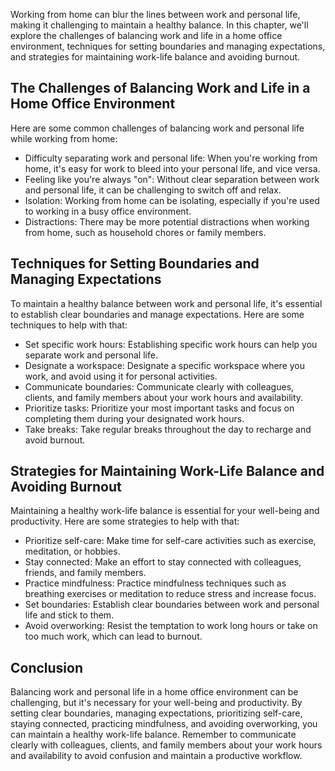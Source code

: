 
Working from home can blur the lines between work and personal life, making it challenging to maintain a healthy balance. In this chapter, we'll explore the challenges of balancing work and life in a home office environment, techniques for setting boundaries and managing expectations, and strategies for maintaining work-life balance and avoiding burnout.

The Challenges of Balancing Work and Life in a Home Office Environment
----------------------------------------------------------------------

Here are some common challenges of balancing work and personal life while working from home:

* Difficulty separating work and personal life: When you're working from home, it's easy for work to bleed into your personal life, and vice versa.
* Feeling like you're always "on": Without clear separation between work and personal life, it can be challenging to switch off and relax.
* Isolation: Working from home can be isolating, especially if you're used to working in a busy office environment.
* Distractions: There may be more potential distractions when working from home, such as household chores or family members.

Techniques for Setting Boundaries and Managing Expectations
-----------------------------------------------------------

To maintain a healthy balance between work and personal life, it's essential to establish clear boundaries and manage expectations. Here are some techniques to help with that:

* Set specific work hours: Establishing specific work hours can help you separate work and personal life.
* Designate a workspace: Designate a specific workspace where you work, and avoid using it for personal activities.
* Communicate boundaries: Communicate clearly with colleagues, clients, and family members about your work hours and availability.
* Prioritize tasks: Prioritize your most important tasks and focus on completing them during your designated work hours.
* Take breaks: Take regular breaks throughout the day to recharge and avoid burnout.

Strategies for Maintaining Work-Life Balance and Avoiding Burnout
-----------------------------------------------------------------

Maintaining a healthy work-life balance is essential for your well-being and productivity. Here are some strategies to help with that:

* Prioritize self-care: Make time for self-care activities such as exercise, meditation, or hobbies.
* Stay connected: Make an effort to stay connected with colleagues, friends, and family members.
* Practice mindfulness: Practice mindfulness techniques such as breathing exercises or meditation to reduce stress and increase focus.
* Set boundaries: Establish clear boundaries between work and personal life and stick to them.
* Avoid overworking: Resist the temptation to work long hours or take on too much work, which can lead to burnout.

Conclusion
----------

Balancing work and personal life in a home office environment can be challenging, but it's necessary for your well-being and productivity. By setting clear boundaries, managing expectations, prioritizing self-care, staying connected, practicing mindfulness, and avoiding overworking, you can maintain a healthy work-life balance. Remember to communicate clearly with colleagues, clients, and family members about your work hours and availability to avoid confusion and maintain a productive workflow.
